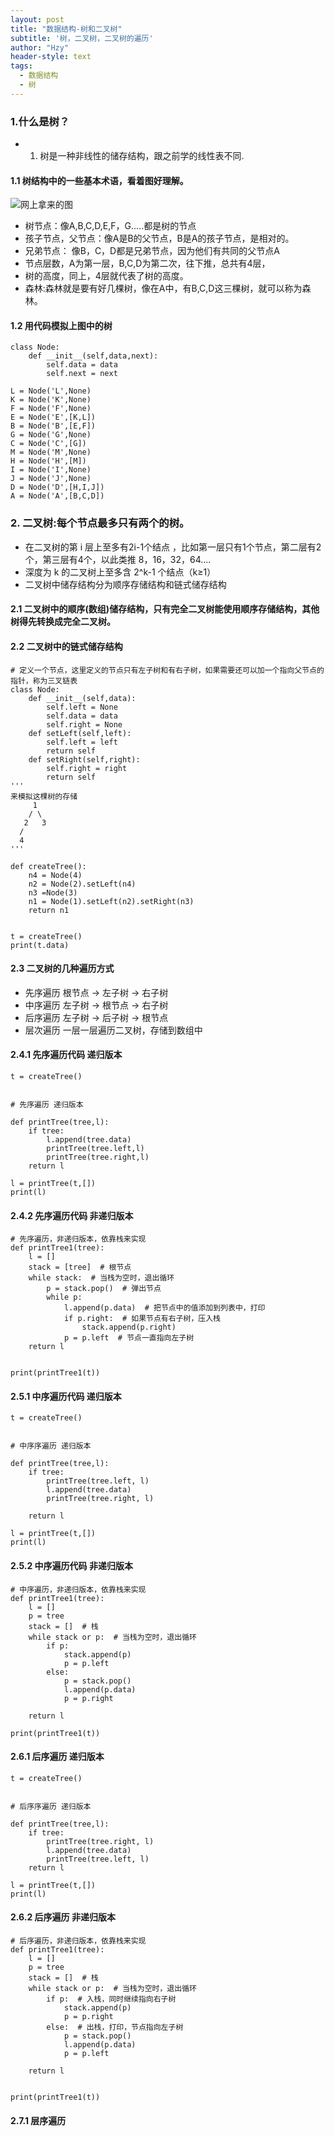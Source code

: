 ```yaml
---
layout: post
title: "数据结构-树和二叉树"
subtitle: '树，二叉树，二叉树的遍历'
author: "Hzy"
header-style: text
tags:
  - 数据结构
  - 树
---
```


### 1.什么是树？

* 1. 树是一种非线性的储存结构，跟之前学的线性表不同.


#### 1.1 树结构中的一些基本术语，看着图好理解。

![网上拿来的图](/img/树.png)

* 树节点：像A,B,C,D,E,F，G.....都是树的节点
* 孩子节点，父节点：像A是B的父节点，B是A的孩子节点，是相对的。
* 兄弟节点： 像B，C，D都是兄弟节点，因为他们有共同的父节点A
* 节点层数，A为第一层，B,C,D为第二次，往下推，总共有4层，
* 树的高度，同上，4层就代表了树的高度。
* 森林:森林就是要有好几棵树，像在A中，有B,C,D这三棵树，就可以称为森林。

#### 1.2 用代码模拟上图中的树

```
class Node:
    def __init__(self,data,next):
        self.data = data
        self.next = next

L = Node('L',None)
K = Node('K',None)
F = Node('F',None)
E = Node('E',[K,L])
B = Node('B',[E,F])
G = Node('G',None)
C = Node('C',[G])
M = Node('M',None)
H = Node('H',[M])
I = Node('I',None)
J = Node('J',None)
D = Node('D',[H,I,J])
A = Node('A',[B,C,D])
```

 ### 2. 二叉树:每个节点最多只有两个的树。

 * 在二叉树的第 i 层上至多有2i-1个结点 ，比如第一层只有1个节点，第二层有2个，第三层有4个，以此类推 8，16，32，64....
 * 深度为 k 的二叉树上至多含 2^k-1 个结点（k≥1）
*  二叉树中储存结构分为顺序存储结构和链式储存结构


 #### 2.1 二叉树中的顺序(数组)储存结构，只有完全二叉树能使用顺序存储结构，其他树得先转换成完全二叉树。

#### 2.2 二叉树中的链式储存结构

```
# 定义一个节点，这里定义的节点只有左子树和有右子树，如果需要还可以加一个指向父节点的指针，称为三叉链表
class Node:
    def __init__(self,data):
        self.left = None
        self.data = data
        self.right = None
    def setLeft(self,left):
        self.left = left
        return self
    def setRight(self,right):
        self.right = right
        return self
'''
来模拟这棵树的存储
     1
    / \
   2   3
  /
  4
'''

def createTree():
    n4 = Node(4)
    n2 = Node(2).setLeft(n4)
    n3 =Node(3)
    n1 = Node(1).setLeft(n2).setRight(n3)
    return n1


t = createTree()
print(t.data)
```

#### 2.3 二叉树的几种遍历方式

* 先序遍历 根节点 -> 左子树 -> 右子树
* 中序遍历 左子树 -> 根节点 -> 右子树
* 后序遍历 左子树 -> 后子树 -> 根节点
* 层次遍历 一层一层遍历二叉树，存储到数组中

#### 2.4.1 先序遍历代码 递归版本

```
t = createTree()


# 先序遍历 递归版本

def printTree(tree,l):
    if tree:
        l.append(tree.data)
        printTree(tree.left,l)
        printTree(tree.right,l)
    return l

l = printTree(t,[])
print(l)

```
#### 2.4.2 先序遍历代码 非递归版本

```
# 先序遍历，非递归版本，依靠栈来实现
def printTree1(tree):
    l = []
    stack = [tree]  # 根节点
    while stack:  # 当栈为空时，退出循环
        p = stack.pop()  # 弹出节点
        while p:
            l.append(p.data)  # 把节点中的值添加到列表中，打印
            if p.right:  # 如果节点有右子树，压入栈
                stack.append(p.right)
            p = p.left  # 节点一直指向左子树
    return l


print(printTree1(t))
```

#### 2.5.1 中序遍历代码 递归版本

```
t = createTree()


# 中序序遍历 递归版本

def printTree(tree,l):
    if tree:
        printTree(tree.left, l)
        l.append(tree.data)
        printTree(tree.right, l)

    return l

l = printTree(t,[])
print(l)
```

#### 2.5.2 中序遍历代码 非递归版本

```
# 中序遍历，非递归版本，依靠栈来实现
def printTree1(tree):
    l = []
    p = tree
    stack = []  # 栈
    while stack or p:  # 当栈为空时，退出循环
        if p:
            stack.append(p)
            p = p.left
        else:
            p = stack.pop()
            l.append(p.data)
            p = p.right

    return l

print(printTree1(t))

```


#### 2.6.1 后序遍历 递归版本

```
t = createTree()


# 后序序遍历 递归版本

def printTree(tree,l):
    if tree:
        printTree(tree.right, l)
        l.append(tree.data)
        printTree(tree.left, l)
    return l

l = printTree(t,[])
print(l)
```

#### 2.6.2 后序遍历 非递归版本

```
# 后序遍历，非递归版本，依靠栈来实现
def printTree1(tree):
    l = []
    p = tree
    stack = []  # 栈
    while stack or p:  # 当栈为空时，退出循环
        if p:  # 入栈，同时继续指向右子树
            stack.append(p)
            p = p.right
        else:  # 出栈，打印，节点指向左子树
            p = stack.pop()
            l.append(p.data)
            p = p.left

    return l


print(printTree1(t))
```

#### 2.7.1 层序遍历

```

```
